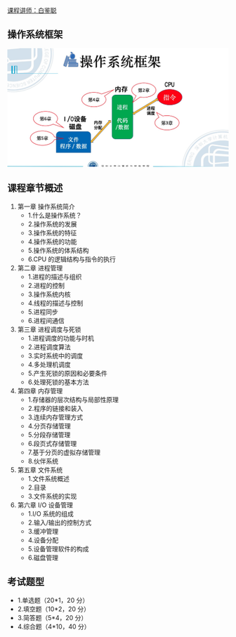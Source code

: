 [课程讲师：白鉴聪](https://csse.szu.edu.cn/pages/user/index?id=1214)

## 操作系统框架

![image](./assets/1.png)

## 课程章节概述

1. 第一章 操作系统简介
   - 1.什么是操作系统？
   - 2.操作系统的发展
   - 3.操作系统的特征
   - 4.操作系统的功能
   - 5.操作系统的体系结构
   - 6.CPU 的逻辑结构与指令的执行
2. 第二章 进程管理
   - 1.进程的描述与组织
   - 2.进程的控制
   - 3.操作系统内核
   - 4.线程的描述与控制
   - 5.进程同步
   - 6.进程间通信
3. 第三章 进程调度与死锁
   - 1.进程调度的功能与时机
   - 2.进程调度算法
   - 3.实时系统中的调度
   - 4.多处理机调度
   - 5.产生死锁的原因和必要条件
   - 6.处理死锁的基本方法
4. 第四章 内存管理
   - 1.存储器的层次结构与局部性原理
   - 2.程序的链接和装入
   - 3.连续内存管理方式
   - 4.分页存储管理
   - 5.分段存储管理
   - 6.段页式存储管理
   - 7.基于分页的虚拟存储管理
   - 8.伙伴系统
5. 第五章 文件系统
   - 1.文件系统概述
   - 2.目录
   - 3.文件系统的实现
6. 第六章 I/O 设备管理
   - 1.I/O 系统的组成
   - 2.输入/输出的控制方式
   - 3.缓冲管理
   - 4.设备分配
   - 5.设备管理软件的构成
   - 6.磁盘管理

## 考试题型

- 1.单选题（20\*1，20 分）
- 2.填空题（10\*2，20 分）
- 3.简答题（5\*4，20 分）
- 4.综合题（4\*10，40 分）
